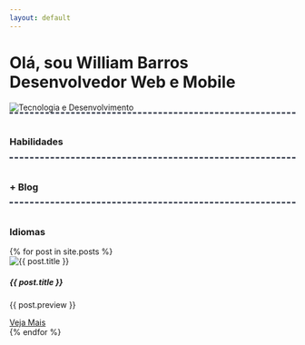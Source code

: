 ```yaml
---
layout: default
---
```

<div class="first-content d-flex flex-column flex-md-row justify-content-between"><div class="order-md-1 d-flex justify-content-center align-items-center first-step" ><h1>Olá, sou William Barros<br/> Desenvolvedor Web e Mobile</h1></div><div class="order-md-2 d-flex justify-content-center align-items-center first-step" ><img src="https://williambarros.com.br/assets/image/destaque.png" class="first-step-image" alt="Tecnologia e Desenvolvimento"></div></div>

<div style="border-top:3px dashed #4b515f; width:100%;"><br/><h3>Habilidades</h3> </div><div style="border-top:3px dashed #4b515f; width:100%;"><br/><h3>+ Blog</h3> </div> <div style="border-top:3px dashed #4b515f; width:100%;"><br/><h3>Idiomas</h3> </div><div class="blog container" >{% for post in site.posts %}<div class="card" style=""><img src="{{ post.image }}" class="card-img-top " alt="{{ post.title }}" /><div class="card-body"><h5 class="card-title">{{ post.title }}</h5><p class="card-text">{{ post.preview }}</p><a href="{{ BASE_PATH }}{{ post.url }}">Veja Mais</a></div></div>{% endfor %}</div>


               


         
           
